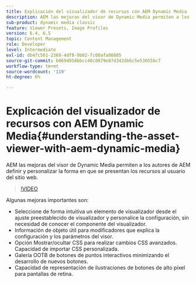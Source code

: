 ```yaml
---
title: Explicación del visualizador de recursos con AEM Dynamic Media
description: AEM las mejoras del visor de Dynamic Media permiten a los autores de AEM definir y personalizar la forma en que se presentan los recursos al usuario del sitio web.
sub-product: dynamic media classic
feature: Viewer Presets, Image Profiles
version: 6.4, 6.5
topic: Content Management
role: Developer
level: Intermediate
exl-id: db4fc561-2368-4df8-9b02-fc08afa00805
source-git-commit: b069d958bbcc40c0079e87d342db6c5e53055bc7
workflow-type: tm+mt
source-wordcount: '119'
ht-degree: 0%

---
```


# Explicación del visualizador de recursos con AEM Dynamic Media{#understanding-the-asset-viewer-with-aem-dynamic-media}

AEM las mejoras del visor de Dynamic Media permiten a los autores de AEM definir y personalizar la forma en que se presentan los recursos al usuario del sitio web.

>[!VIDEO](https://video.tv.adobe.com/v/17783/?quality=9&learn=on)

Algunas mejoras importantes son:

* Seleccione de forma intuitiva un elemento de visualizador desde el ajuste preestablecido de visualizador y personalice la configuración, sin necesidad de conocer el componente del visualizador.
* Información de objeto útil para modificadores que explica la configuración y los parámetros del visor.
* Opción Mostrar/ocultar CSS para realizar cambios CSS avanzados. Capacidad de importar CSS personalizada.
* Galería OOTB de botones de puntos interactivos minimizando el desarrollo de nuevos botones.
* Capacidad de representación de ilustraciones de botones de alto píxel para pantallas de retina.
